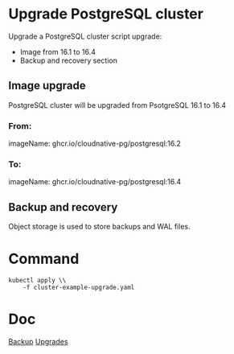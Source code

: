 
# Upgrade PostgreSQL cluster

Upgrade a PostgreSQL cluster script upgrade:
- Image from 16.1 to 16.4
- Backup and recovery section



## Image upgrade

PostgreSQL cluster will be upgraded from PsotgreSQL 16.1 to 16.4

### From:
imageName: ghcr.io/cloudnative-pg/postgresql:16.2

### To:
imageName: ghcr.io/cloudnative-pg/postgresql:16.4

## Backup and recovery

Object storage is used to store backups and WAL files.

# Command
```
kubectl apply \\
    -f cluster-example-upgrade.yaml
```

# Doc

[Backup](https://cloudnative-pg.io/documentation/1.25/backup/)
[Upgrades](https://cloudnative-pg.io/documentation/1.25/installation_upgrade/)
